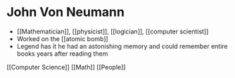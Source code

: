 # John Von Neumann

- [[Mathematician]], [[physicist]], [[logician]], [[computer scientist]]
- Worked on the [[atomic bomb]]
- Legend has it he had an astonishing memory and could remember entire books years after reading them

[[Computer Science]] [[Math]] [[People]]

